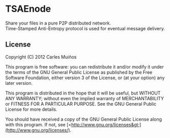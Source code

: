 TSAEnode
========

Share your files in a pure P2P distributed network.  
Time-Stamped Anti-Entropy protocol is used for eventual message delivery.

License
-------

Copyright (C) 2012 Carles Muiños

This program is free software: you can redistribute it and/or modify
it under the terms of the GNU General Public License as published by
the Free Software Foundation, either version 3 of the License, or
(at your option) any later version.

This program is distributed in the hope that it will be useful,
but WITHOUT ANY WARRANTY; without even the implied warranty of
MERCHANTABILITY or FITNESS FOR A PARTICULAR PURPOSE.  See the
GNU General Public License for more details.

You should have received a copy of the GNU General Public License
along with this program.  If not, see [&lt;http://www.gnu.org/licenses&gt;](http://www.gnu.org/licenses/).
